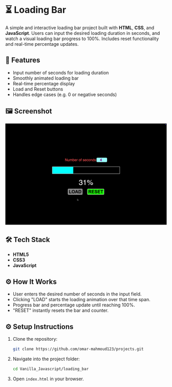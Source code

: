 # ⏳ Loading Bar

A simple and interactive loading bar project built with **HTML**, **CSS**, and **JavaScript**. Users can input the desired loading duration in seconds, and watch a visual loading bar progress to 100%. Includes reset functionality and real-time percentage updates.

## 🚀 Features

- Input number of seconds for loading duration
- Smoothly animated loading bar
- Real-time percentage display
- Load and Reset buttons
- Handles edge cases (e.g. 0 or negative seconds)

## 🖼️ Screenshot

![Loading Bar Screenshot](/Vanilla_Javascript/loading_bar/Loading%20Bar%20Screenshot.png) <!-- Optional: Replace with an actual image file if available -->

## 🛠️ Tech Stack

- **HTML5**
- **CSS3**
- **JavaScript**

## ⚙️ How It Works

- User enters the desired number of seconds in the input field.
- Clicking "LOAD" starts the loading animation over that time span.
- Progress bar and percentage update until reaching 100%.
- "RESET" instantly resets the bar and counter.

## ⚙️ Setup Instructions

1. Clone the repository:

    ```bash
    git clone https://github.com/omar-mahmoud123/projects.git
    ```

2. Navigate into the project folder:

    ```bash
    cd Vanilla_Javascript/loading_bar
    ```

3. Open `index.html` in your browser.
